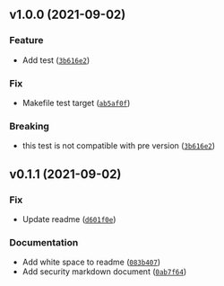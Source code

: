 <!--next-version-placeholder-->

## v1.0.0 (2021-09-02)
### Feature
* Add test ([`3b616e2`](https://github.com/PTMGitHub/python-boilerplate/commit/3b616e2067ad82cd97e3557c6eb3acb9541ef209))

### Fix
* Makefile test target ([`ab5af0f`](https://github.com/PTMGitHub/python-boilerplate/commit/ab5af0f0758343b7dfe25d3a60bf67adcac08d12))

### Breaking
* this test is not compatible with pre version  ([`3b616e2`](https://github.com/PTMGitHub/python-boilerplate/commit/3b616e2067ad82cd97e3557c6eb3acb9541ef209))

## v0.1.1 (2021-09-02)
### Fix
* Update readme ([`d601f0e`](https://github.com/PTMGitHub/python-boilerplate/commit/d601f0e0312f71f14ab3fa04174c052b5dfce6cb))

### Documentation
* Add white space to readme ([`083b407`](https://github.com/PTMGitHub/python-boilerplate/commit/083b407443dbe31a0bc427807cc6f8c1a3b019af))
* Add security markdown document ([`0ab7f64`](https://github.com/PTMGitHub/python-boilerplate/commit/0ab7f649cf1ddaa5dbcaba7ff2fb2ee7caff8356))
